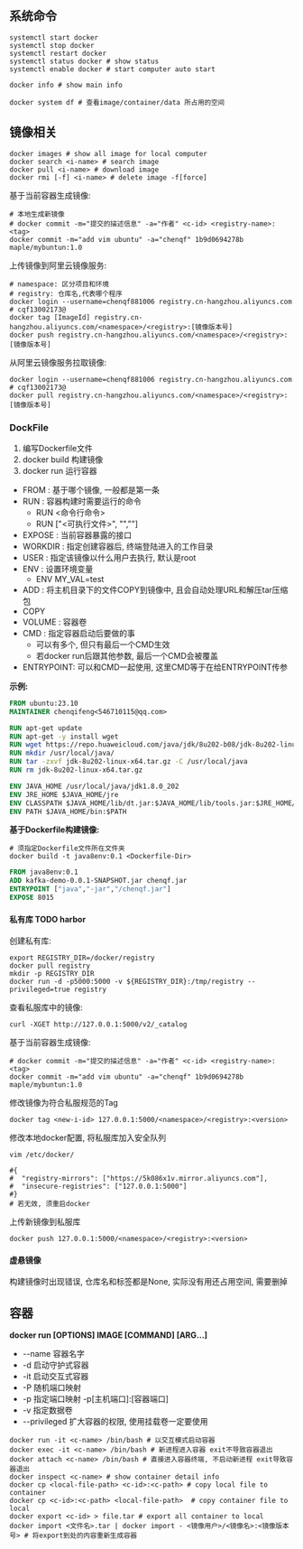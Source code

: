 
## 系统命令

```shell
systemctl start docker
systemctl stop docker
systemctl restart docker
systemctl status docker # show status
systemctl enable docker # start computer auto start

docker info # show main info

docker system df # 查看image/container/data 所占用的空间
```

## 镜像相关

```shell
docker images # show all image for local computer
docker search <i-name> # search image
docker pull <i-name> # download image
docker rmi [-f] <i-name> # delete image -f[force]
```

基于当前容器生成镜像:

```shell
# 本地生成新镜像
# docker commit -m="提交的描述信息" -a="作者" <c-id> <registry-name>:<tag>
docker commit -m="add vim ubuntu" -a="chenqf" 1b9d0694278b maple/mybuntun:1.0
```

上传镜像到阿里云镜像服务:

```shell
# namespace: 区分项目和环境
# registry: 仓库名,代表哪个程序
docker login --username=chenqf881006 registry.cn-hangzhou.aliyuncs.com # cqf13002173@
docker tag [ImageId] registry.cn-hangzhou.aliyuncs.com/<namespace>/<registry>:[镜像版本号]
docker push registry.cn-hangzhou.aliyuncs.com/<namespace>/<registry>:[镜像版本号]
```

从阿里云镜像服务拉取镜像:

```shell
docker login --username=chenqf881006 registry.cn-hangzhou.aliyuncs.com # cqf13002173@
docker pull registry.cn-hangzhou.aliyuncs.com/<namespace>/<registry>:[镜像版本号]
```

### DockFile

1. 编写Dockerfile文件
2. docker build 构建镜像
3. docker run 运行容器

+ FROM : 基于哪个镜像, 一般都是第一条
+ RUN  : 容器构建时需要运行的命令
  + RUN <命令行命令> 
  + RUN ["<可执行文件>", "<ARG1>","<ARG2>"]
+ EXPOSE : 当前容器暴露的接口
+ WORKDIR : 指定创建容器后, 终端登陆进入的工作目录
+ USER : 指定该镜像以什么用户去执行, 默认是root
+ ENV : 设置环境变量
  + ENV MY_VAL=test
+ ADD : 将主机目录下的文件COPY到镜像中, 且会自动处理URL和解压tar压缩包
+ COPY
+ VOLUME : 容器卷
+ CMD : 指定容器启动后要做的事
  + 可以有多个, 但只有最后一个CMD生效
  + 若docker run后跟其他参数, 最后一个CMD会被覆盖
+ ENTRYPOINT: 可以和CMD一起使用, 这里CMD等于在给ENTRYPOINT传参

**示例:**

```dockerfile
FROM ubuntu:23.10
MAINTAINER chenqifeng<546710115@qq.com>

RUN apt-get update
RUN apt-get -y install wget
RUN wget https://repo.huaweicloud.com/java/jdk/8u202-b08/jdk-8u202-linux-x64.tar.gz
RUN mkdir /usr/local/java/
RUN tar -zxvf jdk-8u202-linux-x64.tar.gz -C /usr/local/java
RUN rm jdk-8u202-linux-x64.tar.gz

ENV JAVA_HOME /usr/local/java/jdk1.8.0_202
ENV JRE_HOME $JAVA_HOME/jre
ENV CLASSPATH $JAVA_HOME/lib/dt.jar:$JAVA_HOME/lib/tools.jar:$JRE_HOME/lib:$CLASSPATH
ENV PATH $JAVA_HOME/bin:$PATH
```


**基于Dockerfile构建镜像:**

```shell
# 须指定Dockerfile文件所在文件夹
docker build -t java8env:0.1 <Dockerfile-Dir>
```

```dockerfile
FROM java8env:0.1
ADD kafka-demo-0.0.1-SNAPSHOT.jar chenqf.jar
ENTRYPOINT ["java","-jar","/chenqf.jar"]
EXPOSE 8015
```

#### 私有库 TODO harbor

创建私有库:

```shell
export REGISTRY_DIR=/docker/registry
docker pull registry
mkdir -p REGISTRY_DIR
docker run -d -p5000:5000 -v ${REGISTRY_DIR}:/tmp/registry --privileged=true registry
```

查看私服库中的镜像:
```shell
curl -XGET http://127.0.0.1:5000/v2/_catalog
```

基于当前容器生成镜像:
```shell
# docker commit -m="提交的描述信息" -a="作者" <c-id> <registry-name>:<tag>
docker commit -m="add vim ubuntu" -a="chenqf" 1b9d0694278b maple/mybuntun:1.0
```

修改镜像为符合私服规范的Tag
```shell
docker tag <new-i-id> 127.0.0.1:5000/<namespace>/<registry>:<version>
```

修改本地docker配置, 将私服库加入安全队列

```shell
vim /etc/docker/

#{
#  "registry-mirrors": ["https://5k086x1v.mirror.aliyuncs.com"],
#  "insecure-registries": ["127.0.0.1:5000"]
#}
# 若无效, 须重启docker
```

上传新镜像到私服库
```shell
docker push 127.0.0.1:5000/<namespace>/<registry>:<version>
```

#### 虚悬镜像

构建镜像时出现错误, 仓库名和标签都是None, 实际没有用还占用空间, 需要删掉

## 容器

**docker run [OPTIONS] IMAGE [COMMAND] [ARG...]**

+ --name 容器名字
+ -d 启动守护式容器
+ -it 启动交互式容器
+ -P 随机端口映射
+ -p 指定端口映射 -p[主机端口]:[容器端口]
+ -v 指定数据卷 
+ --privileged 扩大容器的权限, 使用挂载卷一定要使用

```shell
docker run -it <c-name> /bin/bash # 以交互模式启动容器
docker exec -it <c-name> /bin/bash # 新进程进入容器 exit不导致容器退出
docker attach <c-name> /bin/bash # 直接进入容器终端, 不启动新进程 exit导致容器退出
docker inspect <c-name> # show container detail info
docker cp <local-file-path> <c-id>:<c-path> # copy local file to container 
docker cp <c-id>:<c-path> <local-file-path>  # copy container file to local
docker export <c-id> > file.tar # export all container to local
docker import <文件名>.tar | docker import - <镜像用户>/<镜像名>:<镜像版本号> # 将export到处的内容重新生成容器
```
















